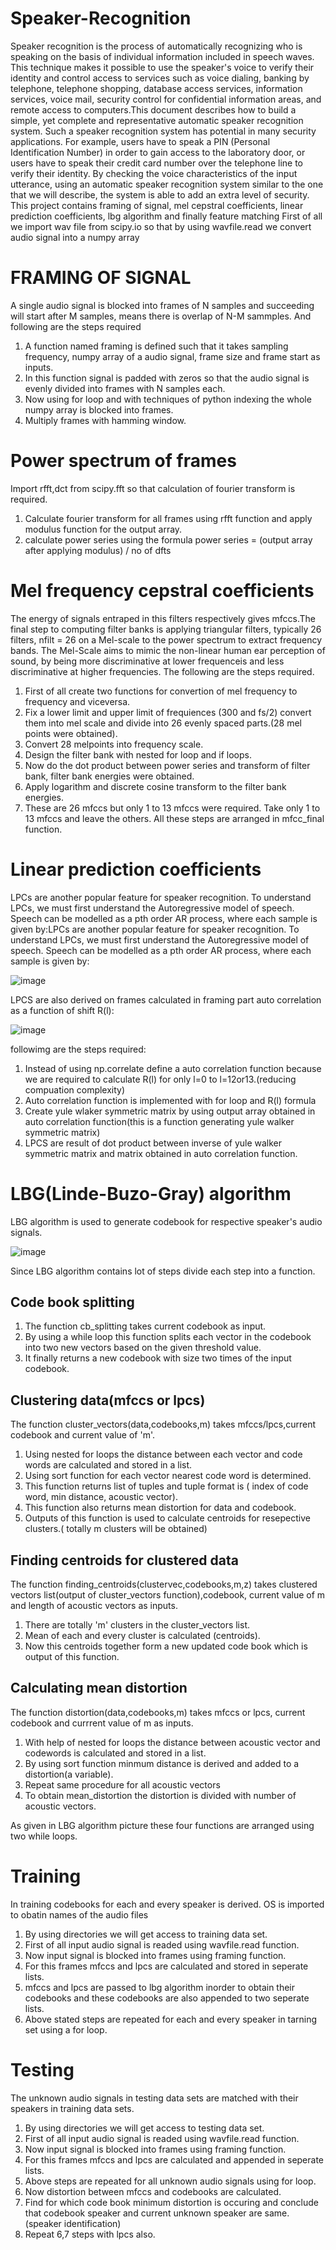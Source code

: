 # Speaker-Recognition
Speaker recognition is the process of automatically recognizing who is speaking on the basis of individual information included in speech waves. This technique makes it possible
to use the speaker's voice to verify their identity and control access to services such as voice dialing, banking by telephone, telephone shopping, database access services, 
information services, voice mail, security control for confidential information areas, and remote access to computers.This document describes how to build a simple, yet complete 
and representative automatic speaker recognition system.  Such a speaker recognition system has potential in many security applications.  For example, users have to speak a 
PIN (Personal Identification Number) in order to gain access to the laboratory door, or users have to speak their credit card number over the telephone line to verify their 
identity.  By checking the voice characteristics of the input utterance, using an automatic speaker recognition system similar to the one that we will describe, the system is 
able to add an extra level of security.
This project contains framing of signal, mel cepstral coefficients, linear prediction coefficients, lbg algorithm and finally feature matching
First of all we import wav file from scipy.io so that by using wavfile.read we convert audio signal into a numpy array
# FRAMING OF SIGNAL
A single audio signal is blocked into frames of N samples and succeeding will start after M samples, means there is overlap of N-M sammples.
And following are the steps required
1) A function named framing is defined such that it takes sampling frequency, numpy array of a audio signal, frame size and frame start as inputs.
2) In this function signal is padded with zeros so that the audio signal is evenly divided into frames with N samples each.
3) Now using  for loop and with techniques of python indexing the whole numpy array is blocked into frames.
4) Multiply frames with hamming window.
# Power spectrum of frames
Import rfft,dct from scipy.fft so that calculation of fourier transform is required.
1) Calculate fourier transform for all frames using rfft function and apply modulus function for the output array.
2) calculate power series using the formula power series = (output array after applying modulus) / no of dfts
# Mel frequency cepstral coefficients
The energy of signals entraped in this filters respectively gives mfccs.The final step to computing filter banks is applying triangular filters, typically 26 filters, nfilt = 26 on a Mel-scale to the power spectrum to extract frequency bands. The Mel-Scale aims to mimic the non-linear human ear perception of sound, by being more discriminative at lower frequenceis and less discriminative at higher frequencies. The following are the steps required.
1) First of all create two functions for convertion of mel frequency to frequency and viceversa.
2) Fix a lower limit and upper limit of frequiences (300 and fs/2) convert them into mel scale and divide into 26 evenly spaced parts.(28 mel points were obtained).
3) Convert 28 melpoints into frequency scale.
4) Design the filter bank with nested for loop and if loops.
5) Now do the dot product between power series and transform of filter bank, filter bank energies were obtained.
6) Apply logarithm and discrete cosine transform to the filter bank energies.
7) These are  26 mfccs but only 1 to 13 mfccs were required. Take only 1 to 13 mfccs and leave the others.
All these steps are arranged in mfcc_final function.
# Linear prediction coefficients
LPCs are another popular feature for speaker recognition. To understand LPCs, we must first understand the Autoregressive model of speech. Speech can be modelled as a pth order AR process, where each sample is given by:LPCs are another popular feature for speaker recognition. To understand LPCs, we must first understand the Autoregressive model of speech. Speech can be modelled as a pth order AR process, where each sample is given by:

![image](https://user-images.githubusercontent.com/92499855/137575266-aea81ee9-fec4-4b3b-a81d-0512bd33f700.png)

LPCS are also derived on frames calculated in framing part
auto correlation as a function of shift R(l):

![image](https://user-images.githubusercontent.com/92499855/137575337-8aa9049d-f48d-448d-90ca-f22a0eed5f11.png)

followimg are the steps required:
1) Instead of using np.correlate define a auto correlation function because we are required to calculate R(l) for only l=0 to l=12or13.(reducing compuation complexity)
2) Auto correlation function is implemented with for loop and R(l) formula
3) Create yule wlaker symmetric matrix by using output array obtained in auto correlation function(this is a function generating yule walker symmetric matrix)
4) LPCS are result of dot product between inverse of yule walker symmetric matrix and matrix obtained in auto correlation function.
# LBG(Linde-Buzo-Gray) algorithm
LBG algorithm is used to generate codebook for respective speaker's audio signals.

![image](https://user-images.githubusercontent.com/92499855/137582517-65127a8f-14ce-489c-b97c-46f7d26f3777.png)


Since LBG algorithm contains lot of steps divide each step into a function.
## Code book splitting
1) The function cb_splitting takes current codebook as input.
2) By using a while loop this function splits each vector in the codebook into two new vectors based on the given threshold value.
3) It finally returns a new codebook with size two times of the input codebook.
## Clustering data(mfccs or lpcs)
The function cluster_vectors(data,codebooks,m) takes mfccs/lpcs,current codebook and current value of 'm'.
1) Using nested for loops the distance between  each vector and code words are calculated and stored in a list.
2) Using sort function for each vector nearest code word is determined.
3) This function returns list of tuples and tuple format is ( index of code word, min distance, acoustic vector).
4) This function also returns mean distortion for data and codebook.
5) Outputs of this function is used to calculate centroids for resepective clusters.( totally m clusters will be obtained)

## Finding centroids for clustered data
 The function finding_centroids(clustervec,codebooks,m,z) takes clustered vectors list(output of cluster_vectors function),codebook, current value of m and length of acoustic vectors as inputs.
 1) There are totally 'm' clusters in the cluster_vectors list.
 2) Mean of each and every cluster is calculated (centroids).
 3) Now this centroids together form a new updated code book which is output of this function.

## Calculating mean distortion
The function distortion(data,codebooks,m) takes mfccs or lpcs, current codebook and currrent value of m as inputs.
1) With help of nested for loops the distance between acoustic vector and codewords is calculated and stored in a list.
2) By using sort function minmum distance is derived and added to a distortion(a variable).
3) Repeat same procedure for all acoustic vectors 
4) To obtain mean_distortion the distortion is divided with number of acoustic vectors.

As given in LBG algorithm picture these four functions are arranged using two while loops.
# Training 
In training codebooks for each and every speaker is derived.
OS is imported to obatin names of the audio files
1) By using directories we will get access to training data set.
2) First of all input audio signal is readed using wavfile.read function.
3) Now input signal is blocked into frames using framing function.
4) For this frames mfccs and lpcs are calculated and stored in seperate lists.
5) mfccs and lpcs are passed to lbg algorithm inorder to obtain their codebooks and these codebooks are also appended to two seperate lists.
6) Above stated steps are repeated for each and every speaker in tarning set using a for loop.
# Testing
The unknown audio signals in testing data sets are matched with their speakers in training data sets.
1) By using directories we will get access to testing data set.
2) First of all input audio signal is readed using wavfile.read function.
3) Now input signal is blocked into frames using framing function.
4) For this frames mfccs and lpcs are calculated and appended in seperate lists.
5) Above steps are repeated for all unknown audio signals using for loop.
6) Now distortion between mfccs and codebooks are calculated.
7) Find for which code book minimum distortion is occuring and conclude that codebook speaker and current unknown speaker are same.(speaker identification)
8) Repeat 6,7 steps with lpcs also.


















